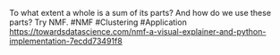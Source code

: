 To what extent a whole is a sum of its parts? And how do we use these parts? Try NMF.
#NMF #Clustering #Application 
https://towardsdatascience.com/nmf-a-visual-explainer-and-python-implementation-7ecdd73491f8